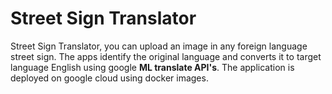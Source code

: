 # Street Sign Translator
Street Sign Translator, you can upload an image in any foreign language street sign.
The apps identify the original language and converts it to target language English using google **ML translate API's**.
The application is deployed on google cloud using docker images.
